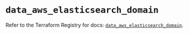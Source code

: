 # `data_aws_elasticsearch_domain`

Refer to the Terraform Registry for docs: [`data_aws_elasticsearch_domain`](https://registry.terraform.io/providers/hashicorp/aws/6.12.0/docs/data-sources/elasticsearch_domain).
